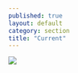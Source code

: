 ```yaml
---
published: true
layout: default
category: section
title: "Current"
---
```


<img src="https://imgur.com/hEgpars" >
